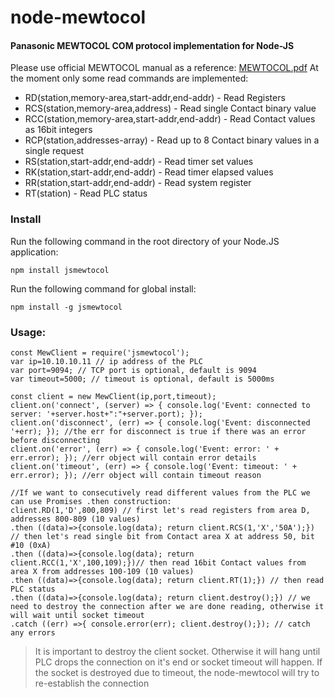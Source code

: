 # node-mewtocol
#### Panasonic MEWTOCOL COM protocol implementation for Node-JS
Please use official MEWTOCOL manual as a reference: [MEWTOCOL.pdf](https://mediap.industry.panasonic.eu/assets/custom-upload/Factory%20&%20Automation/PLC/Manuals/mn_all_plcs_mewtocol_user_pidsx_en.pdf)
At the moment only some read commands are implemented:
- RD(station,memory-area,start-addr,end-addr) - Read Registers
- RCS(station,memory-area,address) - Read single Contact binary value
- RCC(station,memory-area,start-addr,end-addr) - Read Contact values as 16bit integers
- RCP(station,addresses-array) - Read up to 8 Contact binary values in a single request
- RS(station,start-addr,end-addr) - Read timer set values
- RK(station,start-addr,end-addr) - Read timer elapsed values
- RR(station,start-addr,end-addr) - Read system register
- RT(station) - Read PLC status

### Install

Run the following command in the root directory of your Node.JS application:

    npm install jsmewtocol

Run the following command for global install:

    npm install -g jsmewtocol

### Usage:
```
const MewClient = require('jsmewtocol');
var ip=10.10.10.11 // ip address of the PLC
var port=9094; // TCP port is optional, default is 9094
var timeout=5000; // timeout is optional, default is 5000ms

const client = new MewClient(ip,port,timeout);
client.on('connect', (server) => { console.log('Event: connected to server: '+server.host+":"+server.port); });
client.on('disconnect', (err) => { console.log('Event: disconnected '+err); }); //the err for disconnect is true if there was an error before disconnecting
client.on('error', (err) => { console.log('Event: error: ' + err.error); }); //err object will contain error details
client.on('timeout', (err) => { console.log('Event: timeout: ' + err.error); }); //err object will contain timeout reason

//If we want to consecutively read different values from the PLC we can use Promises .then construction:
client.RD(1,'D',800,809) // first let's read registers from area D, addresses 800-809 (10 values)
.then ((data)=>{console.log(data); return client.RCS(1,'X','50A');}) // then let's read single bit from Contact area X at address 50, bit #10 (0xA)
.then ((data)=>{console.log(data); return client.RCC(1,'X',100,109);})// then read 16bit Contact values from area X from addresses 100-109 (10 values)
.then ((data)=>{console.log(data); return client.RT(1);}) // then read PLC status
.then ((data)=>{console.log(data); return client.destroy();}) // we need to destroy the connection after we are done reading, otherwise it will wait until socket timeout
.catch ((err) =>{ console.error(err); client.destroy();}); // catch any errors
```
> It is important to destroy the client socket. Otherwise it will hang until PLC drops the connection on it's end or socket timeout will happen.
> If the socket is destroyed due to timeout, the node-mewtocol will try to re-establish the connection